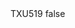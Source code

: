 <?xml version="1.0" encoding="UTF-8"?>
<CustomMetadata xmlns="http://soap.sforce.com/2006/04/metadata">
    <label>TXU519</label>
    <protected>false</protected>
</CustomMetadata>
